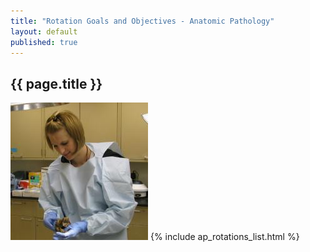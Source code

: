 ```yaml
---
title: "Rotation Goals and Objectives - Anatomic Pathology"
layout: default
published: true
---
```

## {{ page.title }}
![annie_crop_square.jpg](/images/annie_crop_square.jpg)
{% include ap_rotations_list.html %}
